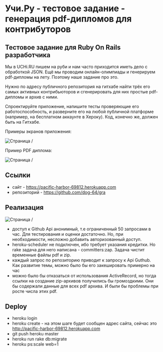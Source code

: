 # Учи.Ру - тестовое задание - генерация pdf-дипломов для контрибуторов

## Тестовое задание для Ruby On Rails разработчика

Мы в UCHi.RU пишем на руби и нам часто приходится иметь дело с обработкой JSON.
Ещё мы проводим онлайн-олимпиады и генерируем pdf-дипломы на лету.
Поэтому наше задание про это.

Нужно по адресу публичного репозитория на гитхабе найти трёх его самых активных контрибьюторов
и сгенерировать для них простые pdf-дипломы и архив с ними.

Спроектируйте приложение, напишите тесты проверяющие его работоспособность,
и разверните его на любой публичной платформе (например, на бесплатном аккаунте в Хероку).
Код, конечно же, должен быть на Гитхабе.

Примеры экранов приложения:

![Страница /](http://duletsky.com/gra/tz-1.png)


Пример PDF диплома:

![Страница /](http://duletsky.com/gra/tz-1.png)

## Ссылки

- сайт - https://pacific-harbor-69812.herokuapp.com
- репозиторий - https://github.com/dog-64/gra

## Реализация

![Страница /](http://duletsky.com/gra/Gra.png)

- доступ к Github Api анонимный, 
  т.е ограниченный 50 запросами в час. 
  Для тестирования и оценки достаточно.
  Но, при необходимости, несложно 
  добавить авторизованный доступ. 
- heroku-scheduler не подключен, ибо требует указания кредитки.
  Но rake задача для него написана - committers:zap.
  Задача чистит временные файлы pdf и zip.
- каждый запрос по репозиторию приводит к запросу к Api Guthub.
  Как развитие темы, можно было бы его закешировать 
  примерно на час
- можно было бы отказаться от использования ActiveRecord, 
  но тогда ссылки на создание zip-архивов получились бы 
  громоздкими. Они бы содержали данные для всех pdf архива.
  И были бы проблемы при росте числа этих pdf. 

## Deploy

- heroku login
- heroku create - на этом шаге будет сообщен адрес сайта, 
  сейчас это http://pacific-harbor-69812.herokuapp.com 
- git push heroku master
- heroku run rake db:migrate
- heroku ps:scale web=1
